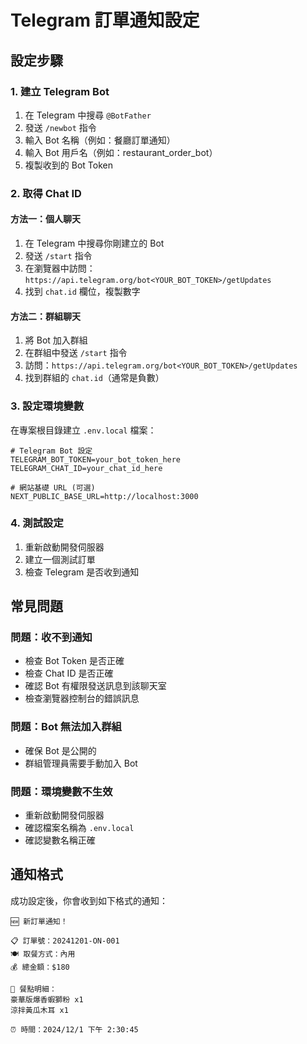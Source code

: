 # Telegram 訂單通知設定

## 設定步驟

### 1. 建立 Telegram Bot

1. 在 Telegram 中搜尋 `@BotFather`
2. 發送 `/newbot` 指令
3. 輸入 Bot 名稱（例如：餐廳訂單通知）
4. 輸入 Bot 用戶名（例如：restaurant_order_bot）
5. 複製收到的 Bot Token

### 2. 取得 Chat ID

#### 方法一：個人聊天
1. 在 Telegram 中搜尋你剛建立的 Bot
2. 發送 `/start` 指令
3. 在瀏覽器中訪問：`https://api.telegram.org/bot<YOUR_BOT_TOKEN>/getUpdates`
4. 找到 `chat.id` 欄位，複製數字

#### 方法二：群組聊天
1. 將 Bot 加入群組
2. 在群組中發送 `/start` 指令
3. 訪問：`https://api.telegram.org/bot<YOUR_BOT_TOKEN>/getUpdates`
4. 找到群組的 `chat.id`（通常是負數）

### 3. 設定環境變數

在專案根目錄建立 `.env.local` 檔案：

```env
# Telegram Bot 設定
TELEGRAM_BOT_TOKEN=your_bot_token_here
TELEGRAM_CHAT_ID=your_chat_id_here

# 網站基礎 URL (可選)
NEXT_PUBLIC_BASE_URL=http://localhost:3000
```

### 4. 測試設定

1. 重新啟動開發伺服器
2. 建立一個測試訂單
3. 檢查 Telegram 是否收到通知

## 常見問題

### 問題：收不到通知
- 檢查 Bot Token 是否正確
- 檢查 Chat ID 是否正確
- 確認 Bot 有權限發送訊息到該聊天室
- 檢查瀏覽器控制台的錯誤訊息

### 問題：Bot 無法加入群組
- 確保 Bot 是公開的
- 群組管理員需要手動加入 Bot

### 問題：環境變數不生效
- 重新啟動開發伺服器
- 確認檔案名稱為 `.env.local`
- 確認變數名稱正確

## 通知格式

成功設定後，你會收到如下格式的通知：

```
🆕 新訂單通知！

📋 訂單號：20241201-ON-001
🍽️ 取餐方式：內用
💰 總金額：$180

📝 餐點明細：
豪華版爆香蝦獅粉 x1
涼拌黃瓜木耳 x1

⏰ 時間：2024/12/1 下午 2:30:45
``` 